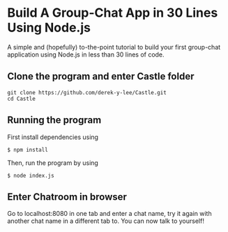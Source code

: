 # Build A Group-Chat App in 30 Lines Using Node.js

A simple and (hopefully) to-the-point tutorial to build your first group-chat application using Node.js in less than 30 lines of code.

## Clone the program and enter Castle folder

```
git clone https://github.com/derek-y-lee/Castle.git
cd Castle
```

## Running the program

First install dependencies using 
```
$ npm install
```

Then, run the program by using

```shell
$ node index.js
```

## Enter Chatroom in browser
Go to localhost:8080 in one tab and enter a chat name, try it again with another chat name in a different tab to. You can now talk to yourself!

